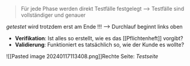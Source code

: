 > Für jede Phase werden direkt Testfälle festgelegt
> --> Testfälle sind vollständiger und genauer

_getestet_ wird trotzdem erst am Ende !!!
--> Durchlauf beginnt links oben 

- **Verifikation**: Ist alles so erstellt, wie es das [[Pflichtenheft]] vorgibt?
- **Validierung**: Funktioniert es tatsächlich so, wie der Kunde es wollte?

![[Pasted image 20240117113408.png]]Rechte Seite: _Testseite_
